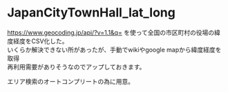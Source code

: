 # JapanCityTownHall_lat_long

https://www.geocoding.jp/api/?v=1.1&q=
を使って全国の市区町村の役場の緯度経度をCSV化した。  
いくらか解決できない所があったが、手動でwikiやgoogle mapから緯度経度を取得  
再利用需要がありそうなのでアップしておきます。  
  
エリア検索のオートコンプリートの為に用意。
